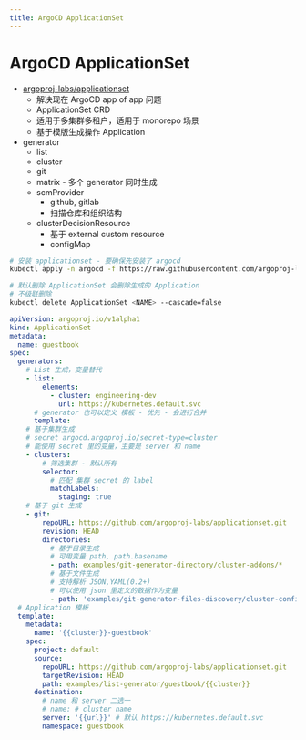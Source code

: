 ```yaml
---
title: ArgoCD ApplicationSet
---
```


# ArgoCD ApplicationSet

- [argoproj-labs/applicationset](https://github.com/argoproj-labs/applicationset)
  - 解决现在 ArgoCD app of app 问题
  - ApplicationSet CRD
  - 适用于多集群多租户，适用于 monorepo 场景
  - 基于模版生成操作 Application
- generator
  - list
  - cluster
  - git
  - matrix - 多个 generator 同时生成
  - scmProvider
    - github, gitlab
    - 扫描仓库和组织结构
  - clusterDecisionResource
    - 基于 external custom resource
    - configMap

```bash
# 安装 applicationset - 要确保先安装了 argocd
kubectl apply -n argocd -f https://raw.githubusercontent.com/argoproj-labs/applicationset/master/manifests/install.yaml

# 默认删除 ApplicationSet 会删除生成的 Application
# 不级联删除
kubectl delete ApplicationSet <NAME> --cascade=false
```

```yaml
apiVersion: argoproj.io/v1alpha1
kind: ApplicationSet
metadata:
  name: guestbook
spec:
  generators:
    # List 生成，变量替代
    - list:
        elements:
          - cluster: engineering-dev
            url: https://kubernetes.default.svc
      # generator 也可以定义 模板 - 优先 - 会进行合并
      template:
    # 基于集群生成
    # secret argocd.argoproj.io/secret-type=cluster
    # 能使用 secret 里的变量，主要是 server 和 name
    - clusters:
        # 筛选集群 - 默认所有
        selector:
          # 匹配 集群 secret 的 label
          matchLabels:
            staging: true
    # 基于 git 生成
    - git:
        repoURL: https://github.com/argoproj-labs/applicationset.git
        revision: HEAD
        directories:
          # 基于目录生成
          # 可用变量 path, path.basename
          - path: examples/git-generator-directory/cluster-addons/*
          # 基于文件生成
          # 支持解析 JSON,YAML(0.2+)
          # 可以使用 json 里定义的数据作为变量
          - path: 'examples/git-generator-files-discovery/cluster-config/**/config.json'
  # Application 模板
  template:
    metadata:
      name: '{{cluster}}-guestbook'
    spec:
      project: default
      source:
        repoURL: https://github.com/argoproj-labs/applicationset.git
        targetRevision: HEAD
        path: examples/list-generator/guestbook/{{cluster}}
      destination:
        # name 和 server 二选一
        # name: # cluster name
        server: '{{url}}' # 默认 https://kubernetes.default.svc
        namespace: guestbook
```

